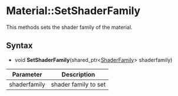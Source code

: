 # Material::SetShaderFamily

This methods sets the shader family of the material.

## Syntax

- void **SetShaderFamily**(shared_ptr<[ShaderFamily](ShaderFamily.md)\> shaderfamily)

| Parameter | Description |
|---|---|
| shaderfamily | shader family to set |
